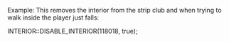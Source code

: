 Example: 
This removes the interior from the strip club and when trying to walk inside the player just falls:

INTERIOR::DISABLE_INTERIOR(118018, true);